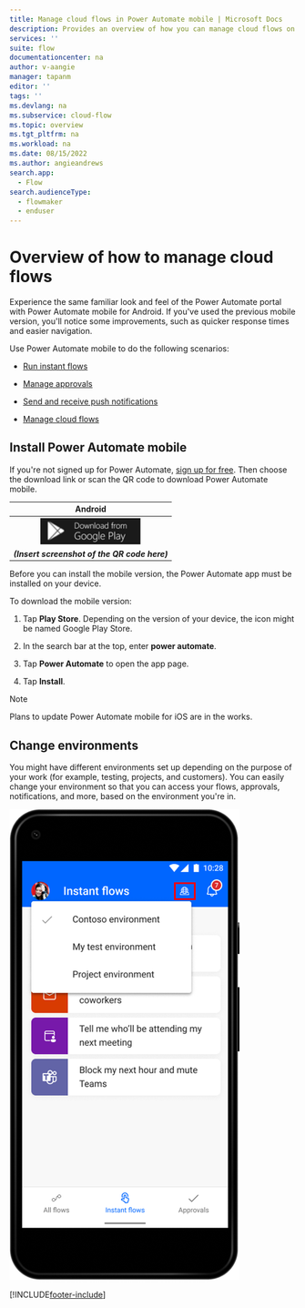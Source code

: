 ```yaml
---
title: Manage cloud flows in Power Automate mobile | Microsoft Docs
description: Provides an overview of how you can manage cloud flows on the go.
services: ''
suite: flow
documentationcenter: na
author: v-aangie
manager: tapanm
editor: ''
tags: ''
ms.devlang: na
ms.subservice: cloud-flow
ms.topic: overview
ms.tgt_pltfrm: na
ms.workload: na
ms.date: 08/15/2022
ms.author: angieandrews
search.app: 
  - Flow
search.audienceType: 
  - flowmaker
  - enduser
---
```

# Overview of how to manage cloud flows

Experience the same familiar look and feel of the Power Automate portal with Power Automate mobile for Android. If you've used the previous mobile version, you'll notice some improvements, such as quicker response times and easier navigation.

Use Power Automate mobile to do the following scenarios:

- [Run instant flows](run-instant-flows.md)

- [Manage approvals](manage-approvals.md)

- [Send and receive push notifications](send-receive-push.md)

- [Manage cloud flows](manage-cloud-flows.md)

## Install Power Automate mobile

If you're not signed up for Power Automate, [sign up for free](../sign-up-sign-in.md). Then choose the download link or scan the QR code to download Power Automate mobile.

| Android |
| :---:   |
| [![Download Power Automate from Google Play.](media/google-play.png "Download Power Automate from Google Play") ](https://play.google.com/store/apps/details?id=com.microsoft.msapps)    |
|  ***(Insert screenshot of the QR code here)***    |

Before you can install the mobile version, the Power Automate app must be installed on your device.

To download the mobile version:

1. Tap **Play Store**. Depending on the version of your device, the icon might be named Google Play Store.

1. In the search bar at the top, enter **power automate**.

1. Tap **Power Automate** to open the app page.

1. Tap **Install**.  

<!--![Screenshot of Power Automate.](media/android/install.png "Install Power Automate")-->

> [!NOTE]
> Plans to update Power Automate mobile for iOS are in the works.

## Change environments

You might have different environments set up depending on the purpose of your work (for example, testing, projects, and customers). You can easily change your environment so that you can access your flows, approvals, notifications, and more, based on the environment you're in.

![Screenshot of environments icon.](/articles/media/android/environment.png "Evironments")
 
[!INCLUDE[footer-include](../includes/footer-banner.md)]